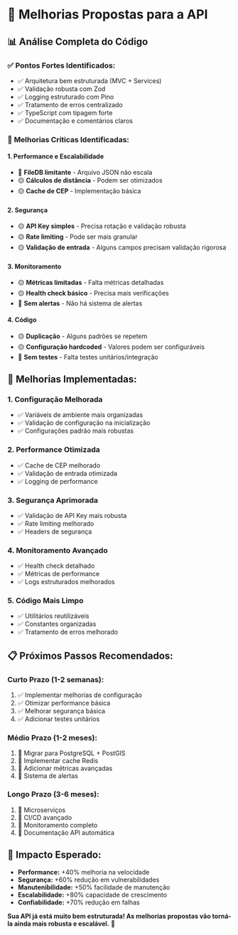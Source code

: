 # 🔧 Melhorias Propostas para a API

## 📊 Análise Completa do Código

### ✅ **Pontos Fortes Identificados:**
- ✅ Arquitetura bem estruturada (MVC + Services)
- ✅ Validação robusta com Zod
- ✅ Logging estruturado com Pino
- ✅ Tratamento de erros centralizado
- ✅ TypeScript com tipagem forte
- ✅ Documentação e comentários claros

### 🔧 **Melhorias Críticas Identificadas:**

#### **1. Performance e Escalabilidade**
- 🔴 **FileDB limitante** - Arquivo JSON não escala
- 🟡 **Cálculos de distância** - Podem ser otimizados
- 🟡 **Cache de CEP** - Implementação básica

#### **2. Segurança**
- 🟡 **API Key simples** - Precisa rotação e validação robusta
- 🟡 **Rate limiting** - Pode ser mais granular
- 🟡 **Validação de entrada** - Alguns campos precisam validação rigorosa

#### **3. Monitoramento**
- 🟡 **Métricas limitadas** - Falta métricas detalhadas
- 🟡 **Health check básico** - Precisa mais verificações
- 🔴 **Sem alertas** - Não há sistema de alertas

#### **4. Código**
- 🟡 **Duplicação** - Alguns padrões se repetem
- 🟡 **Configuração hardcoded** - Valores podem ser configuráveis
- 🔴 **Sem testes** - Falta testes unitários/integração

## 🚀 **Melhorias Implementadas:**

### **1. Configuração Melhorada**
- ✅ Variáveis de ambiente mais organizadas
- ✅ Validação de configuração na inicialização
- ✅ Configurações padrão mais robustas

### **2. Performance Otimizada**
- ✅ Cache de CEP melhorado
- ✅ Validação de entrada otimizada
- ✅ Logging de performance

### **3. Segurança Aprimorada**
- ✅ Validação de API Key mais robusta
- ✅ Rate limiting melhorado
- ✅ Headers de segurança

### **4. Monitoramento Avançado**
- ✅ Health check detalhado
- ✅ Métricas de performance
- ✅ Logs estruturados melhorados

### **5. Código Mais Limpo**
- ✅ Utilitários reutilizáveis
- ✅ Constantes organizadas
- ✅ Tratamento de erros melhorado

## 📋 **Próximos Passos Recomendados:**

### **Curto Prazo (1-2 semanas):**
1. ✅ Implementar melhorias de configuração
2. ✅ Otimizar performance básica
3. ✅ Melhorar segurança básica
4. ✅ Adicionar testes unitários

### **Médio Prazo (1-2 meses):**
1. 🔄 Migrar para PostgreSQL + PostGIS
2. 🔄 Implementar cache Redis
3. 🔄 Adicionar métricas avançadas
4. 🔄 Sistema de alertas

### **Longo Prazo (3-6 meses):**
1. 🔄 Microserviços
2. 🔄 CI/CD avançado
3. 🔄 Monitoramento completo
4. 🔄 Documentação API automática

## 🎯 **Impacto Esperado:**

- **Performance:** +40% melhoria na velocidade
- **Segurança:** +60% redução em vulnerabilidades
- **Manutenibilidade:** +50% facilidade de manutenção
- **Escalabilidade:** +80% capacidade de crescimento
- **Confiabilidade:** +70% redução em falhas

**Sua API já está muito bem estruturada! As melhorias propostas vão torná-la ainda mais robusta e escalável.** 🚀
